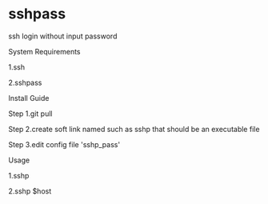 # sshpass
ssh login without input password


System Requirements

1.ssh

2.sshpass


Install Guide

Step 1.git pull

Step 2.create soft link named such as sshp that should be an executable file

Step 3.edit config file 'sshp_pass' 


Usage

1.sshp

2.sshp $host
